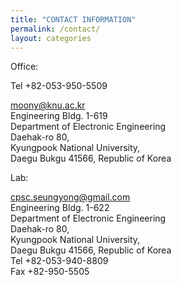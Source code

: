 ```yaml
---
title: "CONTACT INFORMATION"
permalink: /contact/
layout: categories
---
```

Office:

Tel +82-053-950-5509

moony@knu.ac.kr<br>
Engineering Bldg. 1-619<br>
Department of Electronic Engineering <br>
Daehak-ro 80, <br>
Kyungpook National University,<br>
Daegu Bukgu 41566, Republic of Korea<br>


Lab:

cpsc.seungyong@gmail.com<br>
Engineering Bldg. 1-622<br>
Department of Electronic Engineering <br>
Daehak-ro 80, <br>
Kyungpook National University,<br>
Daegu Bukgu 41566, Republic of Korea<br>
Tel +82-053-940-8809<br>
Fax +82-950-5505<br>
